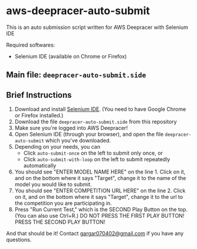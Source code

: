 # aws-deepracer-auto-submit
This is an auto submission script written for AWS Deepracer with Selenium IDE

Required softwares:
- Selenium IDE (available on Chrome or Firefox)

## Main file: `deepracer-auto-submit.side`

## Brief Instructions
1. Download and install [Selenium IDE](https://www.selenium.dev/selenium-ide/). (You need to have Google Chrome or Firefox installed.)
2. Download the file `deepracer-auto-submit.side` from this repository
3. Make sure you're logged into AWS Deepracer!
4. Open Selenium IDE (through your browser), and open the file `deepracer-auto-submit` which you've downloaded.
5. Depending on your needs, you can
	- Click `auto-submit-once` on the left to submit only once, or
	- Click `auto-submit-with-loop` on the left to submit repeatedly automatically
6. You should see "ENTER MODEL NAME HERE" on the line 1. Click on it, and on the bottom where it says "Target", change it to the name of the model you would like to submit.
7. You should see "ENTER COMPETITION URL HERE" on the line 2. Click on it, and on the bottom where it says "Target", change it to the url to the competition you are participating in.
8. Press "Run Current Test," which is the SECOND Play Button on the top. (You can also use Ctrl+R.) DO NOT PRESS THE FIRST PLAY BUTTON! PRESS THE SECOND PLAY BUTTON!

And that should be it! Contact gargar070402@gmail.com if you have any questions.